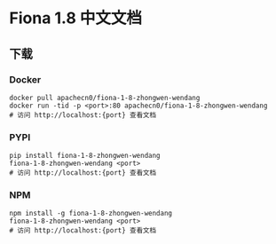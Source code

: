 # Fiona 1.8 中文文档

## 下载

### Docker

```
docker pull apachecn0/fiona-1-8-zhongwen-wendang
docker run -tid -p <port>:80 apachecn0/fiona-1-8-zhongwen-wendang
# 访问 http://localhost:{port} 查看文档
```

### PYPI

```
pip install fiona-1-8-zhongwen-wendang
fiona-1-8-zhongwen-wendang <port>
# 访问 http://localhost:{port} 查看文档
```

### NPM

```
npm install -g fiona-1-8-zhongwen-wendang
fiona-1-8-zhongwen-wendang <port>
# 访问 http://localhost:{port} 查看文档
```